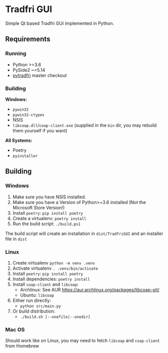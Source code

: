 # Tradfri GUI

Simple Qt based Tradfri GUI implemented in Python.

## Requirements

### Running

- Python >=3.6
- PySide2 ~=5.14
- [pytradfri](https://github.com/ggravlingen/pytradfri) master checkout

### Building

**Windows:**

- `pywin32`
- `pywin32-ctypes`
- NSIS
- `libcoap.dll`/`coap-client.exe` (supplied in the `bin` dir, you may rebuild them yourself if you want)

**All Systems:**

- Poetry
- `pyinstaller`

## Building

### Windows

1. Make sure you have NSIS installed.
2. Make sure you have a Version of Python>=3.6 installed (Not the Microsoft Store Version!)
3. Install `poetry`: `pip install poetry`
4. Create a virtualenv: `poetry install`
5. Run the build script: `./build.ps1`

The build script will create an installation in `dist/TradfriGUI` and an installer file in `dist`

### Linux

1. Create virtualenv `python -m venv .venv`
2. Activate virtualenv `. .venv/bin/activate`
3. Install `poetry`: `pip install poetry`
4. Install dependencies: `poetry install`
5. Install `coap-client` and `libcoap`:
    - Archlinux: See AUR https://aur.archlinux.org/packages/libcoap-git/
    - Ubuntu: `libcoap`
6. Either run directly:
    - `python src/main.py`
7. Or build distribution:
    - `./build.sh [--onefile|--onedir]`

### Mac OS

Should work like on Linux, you may need to fetch `libcoap` and `coap-client` from Homebrew
